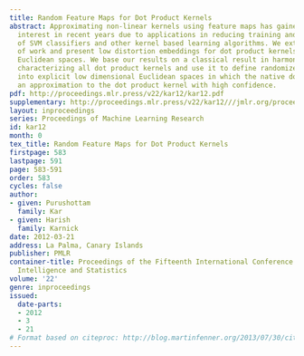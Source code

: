 ```yaml
---
title: Random Feature Maps for Dot Product Kernels
abstract: Approximating non-linear kernels using feature maps has gained a lot of
  interest in recent years due to applications in reducing training and testing times
  of SVM classifiers and other kernel based learning algorithms. We extend this line
  of work and present low distortion embeddings for dot product kernels into linear
  Euclidean spaces. We base our results on a classical result in harmonic analysis
  characterizing all dot product kernels and use it to define randomized feature maps
  into explicit low dimensional Euclidean spaces in which the native dot product provides
  an approximation to the dot product kernel with high confidence.
pdf: http://proceedings.mlr.press/v22/kar12/kar12.pdf
supplementary: http://proceedings.mlr.press/v22/kar12///jmlr.org/proceedings/papers/v22/kar12/kar12Supple.pdf
layout: inproceedings
series: Proceedings of Machine Learning Research
id: kar12
month: 0
tex_title: Random Feature Maps for Dot Product Kernels
firstpage: 583
lastpage: 591
page: 583-591
order: 583
cycles: false
author:
- given: Purushottam
  family: Kar
- given: Harish
  family: Karnick
date: 2012-03-21
address: La Palma, Canary Islands
publisher: PMLR
container-title: Proceedings of the Fifteenth International Conference on Artificial
  Intelligence and Statistics
volume: '22'
genre: inproceedings
issued:
  date-parts:
  - 2012
  - 3
  - 21
# Format based on citeproc: http://blog.martinfenner.org/2013/07/30/citeproc-yaml-for-bibliographies/
---
```

